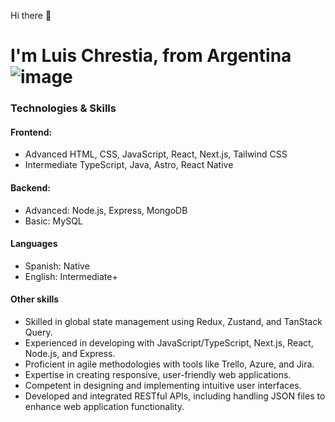 Hi there 👋
# I'm Luis Chrestia, from Argentina ![image](https://github.com/user-attachments/assets/ab9e12fb-db7d-4884-b8dd-f98fd30f308e)



### Technologies & Skills
#### Frontend:
- Advanced
  HTML, CSS, JavaScript, React, Next.js, Tailwind CSS
- Intermediate
  TypeScript, Java, Astro, React Native
#### Backend:
- Advanced:
  Node.js, Express, MongoDB
- Basic:
  MySQL
#### Languages
- Spanish: Native
- English: Intermediate+
#### Other skills
- Skilled in global state management using Redux, Zustand, and TanStack Query.
- Experienced in developing with JavaScript/TypeScript, Next.js, React, Node.js, and Express.
- Proficient in agile methodologies with tools like Trello, Azure, and Jira.
- Expertise in creating responsive, user-friendly web applications.
- Competent in designing and implementing intuitive user interfaces.
- Developed and integrated RESTful APIs, including handling JSON files to enhance web application functionality.




<!--
**chLuis/chLuis** is a ✨ _special_ ✨ repository because its `README.md` (this file) appears on your GitHub profile.

Here are some ideas to get you started:

- 🔭 I’m currently working on ...
- 🌱 I’m currently learning ...
- 👯 I’m looking to collaborate on ...
- 🤔 I’m looking for help with ...
- 💬 Ask me about ...
- 📫 How to reach me: ...
- 😄 Pronouns: ...
- ⚡ Fun fact: ...
-->
